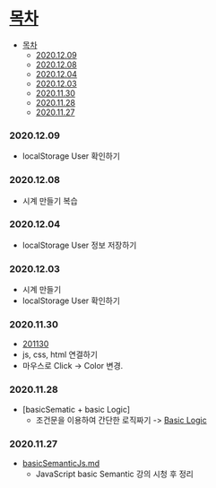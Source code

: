 # [목차](#목차)
- [목차](#목차)
    - [2020.12.09](#20201209)
    - [2020.12.08](#20201208)
    - [2020.12.04](#20201204)
    - [2020.12.03](#20201203)
    - [2020.11.30](#20201130)
    - [2020.11.28](#20201128)
    - [2020.11.27](#20201127)

### 2020.12.09
- localStorage User 확인하기

### 2020.12.08
- 시계 만들기 복습

### 2020.12.04 
- localStorage User 정보 저장하기

### 2020.12.03
  - 시계 만들기
  - localStorage User 확인하기

### 2020.11.30
- [201130](201130)
- js, css, html 연결하기
- 마우스로 Click -> Color 변경.

### 2020.11.28
- [basicSematic + basic Logic]
  - 조건문을 이용하여 간단한 로직짜기 -> [Basic Logic](01.basic/basicLogic.html)

### 2020.11.27
- [basicSemanticJs.md](01.basic/BasicSemanticJS.md)
  - JavaScript basic Semantic 강의 시청 후 정리
